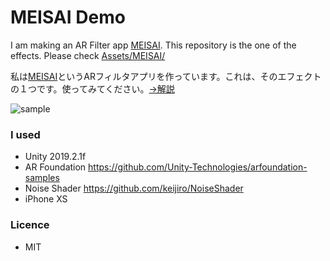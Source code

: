 # MEISAI Demo

I am making an AR Filter app [MEISAI](https://kitasenjudesign.com/meisai/). This repository is the one of the effects. Please check [Assets/MEISAI/](./arfoundation-samples/Assets/MEISAI/)

私は[MEISAI](https://kitasenjudesign.com/meisai/)というARフィルタアプリを作っています。これは、そのエフェクトの１つです。使ってみてください。[→解説](https://qiita.com/kitasenjudesign/items/2cbe031f40877067b58d)


![sample](img.gif)

### I used

* Unity 2019.2.1f
* AR Foundation https://github.com/Unity-Technologies/arfoundation-samples
* Noise Shader https://github.com/keijiro/NoiseShader
* iPhone XS

### Licence

* MIT
